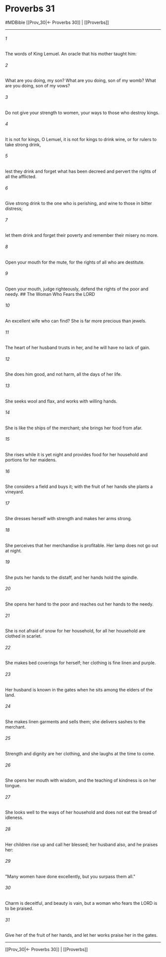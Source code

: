 # Proverbs 31
#MDBible
[[Prov_30|← Proverbs 30]] | [[Proverbs]]

***

###### 1 
The words of King Lemuel. An oracle that his mother taught him: 

###### 2 
What are you doing, my son? What are you doing, son of my womb? What are you doing, son of my vows? 

###### 3 
Do not give your strength to women, your ways to those who destroy kings. 

###### 4 
It is not for kings, O Lemuel, it is not for kings to drink wine, or for rulers to take strong drink, 

###### 5 
lest they drink and forget what has been decreed and pervert the rights of all the afflicted. 

###### 6 
Give strong drink to the one who is perishing, and wine to those in bitter distress; 

###### 7 
let them drink and forget their poverty and remember their misery no more. 

###### 8 
Open your mouth for the mute, for the rights of all who are destitute. 

###### 9 
Open your mouth, judge righteously, defend the rights of the poor and needy. ## The Woman Who Fears the LORD 

###### 10 
An excellent wife who can find? She is far more precious than jewels. 

###### 11 
The heart of her husband trusts in her, and he will have no lack of gain. 

###### 12 
She does him good, and not harm, all the days of her life. 

###### 13 
She seeks wool and flax, and works with willing hands. 

###### 14 
She is like the ships of the merchant; she brings her food from afar. 

###### 15 
She rises while it is yet night and provides food for her household and portions for her maidens. 

###### 16 
She considers a field and buys it; with the fruit of her hands she plants a vineyard. 

###### 17 
She dresses herself with strength and makes her arms strong. 

###### 18 
She perceives that her merchandise is profitable. Her lamp does not go out at night. 

###### 19 
She puts her hands to the distaff, and her hands hold the spindle. 

###### 20 
She opens her hand to the poor and reaches out her hands to the needy. 

###### 21 
She is not afraid of snow for her household, for all her household are clothed in scarlet. 

###### 22 
She makes bed coverings for herself; her clothing is fine linen and purple. 

###### 23 
Her husband is known in the gates when he sits among the elders of the land. 

###### 24 
She makes linen garments and sells them; she delivers sashes to the merchant. 

###### 25 
Strength and dignity are her clothing, and she laughs at the time to come. 

###### 26 
She opens her mouth with wisdom, and the teaching of kindness is on her tongue. 

###### 27 
She looks well to the ways of her household and does not eat the bread of idleness. 

###### 28 
Her children rise up and call her blessed; her husband also, and he praises her: 

###### 29 
"Many women have done excellently, but you surpass them all." 

###### 30 
Charm is deceitful, and beauty is vain, but a woman who fears the LORD is to be praised. 

###### 31 
Give her of the fruit of her hands, and let her works praise her in the gates. 

***

[[Prov_30|← Proverbs 30]] | [[Proverbs]]
